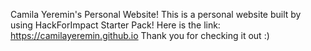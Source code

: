 Camila Yeremin's Personal Website!
This is a personal website built by using HackForImpact Starter Pack!
Here is the link: https://camilayeremin.github.io
Thank you for checking it out :)